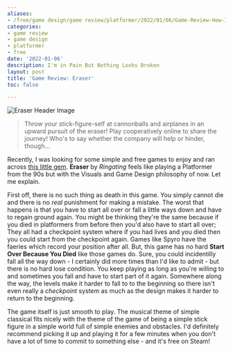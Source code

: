 ```yaml
---
aliases:
- /free/game design/game review/platformer/2022/01/06/Game-Review-How-I-Lost-My-Eraser
categories:
- game review
- game design
- platformer
- free
date: '2022-01-06'
description: I'm in Pain But Nothing Looks Broken
layout: post
title: 'Game Review: Eraser'
toc: false

---
```


![Eraser Header Image](https://cdn.cloudflare.steamstatic.com/steam/apps/1819570/header.jpg?t=1640571341)

> Throw your stick-figure-self at cannonballs and airplanes in an upward pursuit of the eraser! Play cooperatively online to share the journey! Who's to say whether the company will help or hinder, though...


Recently, I was looking for some simple and free games to enjoy and ran across [this little gem](https://store.steampowered.com/app/1819570/Eraser/).
**Eraser** by *Ringating* feels like playing a Platformer from the 90s but with the Visuals and Game Design philosophy of now. Let me explain.

First off, there is no such thing as death in this game. You simply cannot die and there is no *real* punishment for making a mistake. The worst that happens is that you have to start all over or fall a little ways down and have to regain ground again. You might be thinking they're the same because if you died in platformers from before then you'd also have to start all over; They all had a checkpoint system where if you had lives and you died then you could start from the checkpoint again. Games like Spyro have the faeries which record your position after all. But, this game has no hard **Start Over Because You Died** like those games do. Sure, you could incidentilly fall all the way down - I certainly did more times than I'd like to admit - but there is no hard lose condition. You keep playing as long as you're willing to and sometimes you fall and have to start part of it again.
Somewhere along the way, the levels make it harder to fall to to the beginning so there isn't even really a *checkpoint* system as much as the design makes it harder to return to the beginning.

The game itself is just smooth to play. The musical theme of simple classical fits nicely with the theme of the game of being a simple stick figure in a simple world full of simple enemies and obstacles.
I'd definitely recommend picking it up and playing it for a few minutes when you don't have a lot of time to commit to something else - and it's free on Steam!


